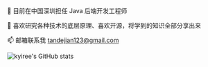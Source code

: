 🔭 目前在中国深圳担任 Java 后端开发工程师

🌱 喜欢研究各种技术的底层原理、喜欢开源，将学到的知识全部分享出来

📫 邮箱联系我 tandejian123@gmail.com

![kyiree's GitHub stats](https://github-readme-stats.vercel.app/api?username=kyiree&show_icons=true&theme=radical)
